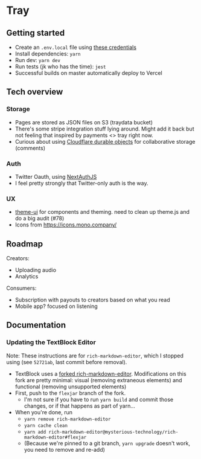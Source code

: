 # Tray

## Getting started

- Create an `.env.local` file using [these credentials](https://docs.google.com/document/d/1wjHVXRMbYlNdq_wEh4GDVZlpSfRNCc4XlYYG7I_mpqI/edit)
- Install dependencies: `yarn`
- Run dev: `yarn dev`
- Run tests (jk who has the time): `jest`
- Successful builds on master automatically deploy to Vercel

## Tech overview

### Storage

- Pages are stored as JSON files on S3 (traydata bucket)
- There's some stripe integration stuff lying around. Might add it back but not feeling that inspired by payments <> tray right now.
- Curious about using [Cloudflare durable objects](https://blog.cloudflare.com/introducing-workers-durable-objects/) for collaborative storage (comments)

### Auth

- Twitter Oauth, using [NextAuthJS](https://next-auth.js.org/)
- I feel pretty strongly that Twitter-only auth is the way.

### UX

- [theme-ui](https://theme-ui.com/components) for components and theming. need to clean up theme.js and do a big audit (#78)
- Icons from https://icons.mono.company/

## Roadmap

Creators:

- Uploading audio
- Analytics

Consumers:

- Subscription with payouts to creators based on what you read
- Mobile app? focused on listening

## Documentation

### Updating the TextBlock Editor

Note: These instructions are for `rich-markdown-editor`, which I stopped using (see `52721ab`, last commit before removal).

- TextBlock uses a [forked rich-markdown-editor](https://github.com/mysterious-technology/rich-markdown-editor). Modifications on this fork are pretty minimal: visual (removing extraneous elements) and functional (removing unsupported elements)
- First, push to the `flexjar` branch of the fork.
  - I'm not sure if you have to run `yarn build` and commit those changes, or if that happens as part of yarn...
- When you're done, run
  - `yarn remove rich-markdown-editor`
  - `yarn cache clean`
  - `yarn add rich-markdown-editor@mysterious-technology/rich-markdown-editor#flexjar`
  - (Because we're pinned to a git branch, `yarn upgrade` doesn't work, you need to remove and re-add)
